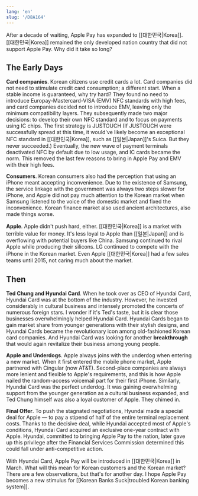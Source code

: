 ```yaml
---
lang: 'en'
slug: '/D8A164'
---
```


After a decade of waiting, Apple Pay has expanded to [[대한민국|Korea]]. [[대한민국|Korea]] remained the only developed nation country that did not support Apple Pay. Why did it take so long?

## The Early Days

**Card companies**. Korean citizens use credit cards a lot. Card companies did not need to stimulate credit card consumption; a different start. When a stable income is guaranteed, why try hard? They found no need to introduce Europay-Mastercard-VISA (EMV) NFC standards with high fees, and card companies decided not to introduce EMV, leaving only the minimum compatibility layers. They subsequently made two major decisions: to develop their own NFC standard and to focus on payments using IC chips. The first strategy is JUSTOUCH (If JUSTOUCH were successfully spread at this time, it would've likely become an exceptional NFC standard in [[대한민국|Korea]], such as [[일본|Japan]]'s Suica. But they never succeeded.) Eventually, the new wave of payment terminals deactivated NFC by default due to low usage, and IC cards became the norm. This removed the last few reasons to bring in Apple Pay and EMV with their high fees.

**Consumers**. Korean consumers also had the perception that using an iPhone meant accepting inconvenience. Due to the existence of Samsung, the service linkage with the government was always two steps slower for iPhone, and Apple did not pay much attention to the Korean market when Samsung listened to the voice of the domestic market and fixed the inconvenience. Korean finance market also used ancient architectures, also made things worse.

**Apple**. Apple didn't push hard, either. [[대한민국|Korea]] is a market with terrible value for money. It's less loyal to Apple than [[일본|Japan]] and is overflowing with potential buyers like China. Samsung continued to rival Apple while producing their silicons. LG continued to compete with the iPhone in the Korean market. Even Apple [[대한민국|Korea]] had a few sales teams until 2015, not caring much about the market.

## Then

**Ted Chung and Hyundai Card**. When he took over as CEO of Hyundai Card, Hyundai Card was at the bottom of the industry. However, he invested considerably in cultural business and intensely promoted the concerts of numerous foreign stars. I wonder if it's Ted's taste, but it is clear those businesses overwhelmingly helped Hyundai Card. Hyundai Cards began to gain market share from younger generations with their stylish designs, and Hyundai Cards became the revolutionary icon among old-fashioned Korean card companies. And Hyundai Card was looking for another **breakthrough** that would again revitalize their business among young people.

**Apple and Underdogs**. Apple always joins with the underdog when entering a new market. When it first entered the mobile phone market, Apple partnered with Cingular (now AT&T). Second-place companies are always more lenient and flexible to Apple's requirements, and this is how Apple nailed the random-access voicemail part for their first iPhone. Similarly, Hyundai Card was the perfect underdog. It was gaining overwhelming support from the younger generation as a cultural business expanded, and Ted Chung himself was also a loyal customer of Apple. They chimed in.

**Final Offer**. To push the stagnated negotiations, Hyundai made a special deal for Apple — to pay a stipend of half of the entire terminal replacement costs. Thanks to the decisive deal, while Hyundai accepted most of Apple's conditions, Hyundai Card acquired an exclusive one-year contract with Apple. Hyundai, committed to bringing Apple Pay to the nation, later gave up this privilege after the Financial Services Commission determined this could fall under anti-competitive action.

With Hyundai Card, Apple Pay will be introduced in [[대한민국|Korea]] in March. What will this mean for Korean customers and the Korean market? There are a few observations, but that's for another day. I hope Apple Pay becomes a new stimulus for [[Korean Banks Suck|troubled Korean banking system]].
